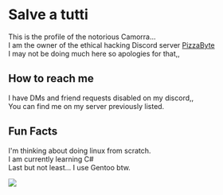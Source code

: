 # Salve a tutti
This is the profile of the notorious Camorra... <br/>
I am the owner of the ethical hacking Discord server [PizzaByte](https://www.discord.gg/EgqzFfP) <br/>
I may not be doing much here so apologies for that,, 

## How to reach me 
I have DMs and friend requests disabled on my discord,, <br/>
You can find me on my server previously listed. 

## Fun Facts

I'm thinking about doing linux from scratch. <br/>
I am currently learning C# <br/>
Last but not least... I use Gentoo btw.

<img src="https://github-readme-stats.vercel.app/api?username=Camorrista&show_icons=true&line_height=27&count_private=true&title_color=ffffff&text_color=c9cacc&icon_color=2bbc8a&bg_color=1d1f21"> 

